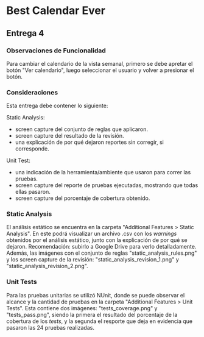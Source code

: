 # Best Calendar Ever

## Entrega 4

### Observaciones de Funcionalidad
Para cambiar el calendario de la vista semanal, primero se debe apretar el botón "Ver calendario", luego seleccionar el usuario y volver a presionar el botón.

### Consideraciones
Esta entrega debe contener lo siguiente:

Static Analysis:
* screen capture del conjunto de reglas que aplicaron.
* screen capture del resultado de la revisión.
* una explicación de por qué dejaron reportes sin corregir, si corresponde.

Unit Test:
* una indicación de la herramienta/ambiente que usaron para correr las pruebas.
* screen capture del reporte de pruebas ejecutadas, mostrando que todas ellas pasaron.
* screen capture del porcentaje de cobertura obtenido.


### Static Analysis
El análisis estático se encuentra en la carpeta "Additional Features > Static Analysis".
En este podrá visualizar un archivo .csv con los *warnings* obtenidos por el análisis estático, junto con la explicación de por qué se dejaron. Recomendación: subirlo a Google Drive para verlo detalladamente.
Además, las imágenes con el conjunto de reglas "static_analysis_rules.png" y los screen capture de la revisión: "static_analysis_revision_1.png" y "static_analysis_revision_2.png".

### Unit Tests
Para las pruebas unitarias se utilizó NUnit, donde se puede observar el alcance y la cantidad de pruebas en la carpeta "Additional Features > Unit Tests".
Esta contiene dos imágenes: "tests_coverage.png" y "tests_pass.png", siendo la primera el resultado del porcentaje de la cobertura de los *tests*, y la segunda el resporte que deja en evidencia que pasaron las 24 pruebas realizadas.
